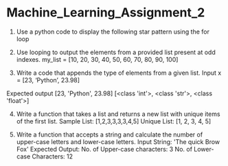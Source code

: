 # Machine_Learning_Assignment_2

1. Use a python code to display the following star pattern using the for loop
 
12. Use looping to output the elements from a provided list present at odd indexes.
my_list = [10, 20, 30, 40, 50, 60, 70, 80, 90, 100]

3. Write a code that appends the type of elements from a given list.
Input x = [23, ‘Python’, 23.98]
 
 Expected output
 [23, 'Python', 23.98]
 [<class 'int'>, <class 'str'>, <class 'float'>]
 
4. Write a function that takes a list and returns a new list with unique items of the first list. 
Sample List: [1,2,3,3,3,3,4,5]
Unique List: [1, 2, 3, 4, 5]

5. Write a function that accepts a string and calculate the number of upper-case letters and lower-case
letters.
Input String: 'The quick Brow Fox'
Expected Output:
No. of Upper-case characters: 3
No. of Lower-case Characters: 12
